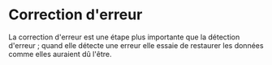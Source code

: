 # Correction d'erreur

La correction d'erreur est une étape plus importante que la détection d'erreur ; quand elle détecte une erreur elle essaie de restaurer les données comme elles auraient dû l'être.
